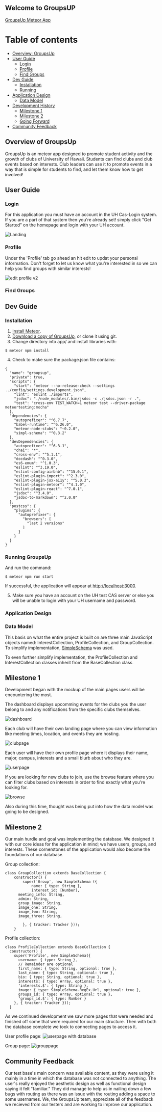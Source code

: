 ## Welcome to GroupsUP

<a href="http://groupsup.meteorapp.com/"><i class="large github icon"></i>GroupsUp Meteor App</a>

# Table of contents

* [Overview: GroupsUp](#overview-of-groupsup)
* [User Guide](#user-guide)
  * [Login](#login)
  * [Profile](#profile)
  * [Find Groups](#find-groups)
* [Dev Guide](#dev-guide)
  * [Installation](#installation)
  * [Running](#running-groupsup)
* [Application Design](#application-design)
  * [Data Model](#data-model)
* [Development History](#development-history)
  * [Milestone 1](#milestone-1)
  * [Milestone 2](#milestone-2)
  * [Going Forward](#milestone-3)
* [Community Feedback](#community-feedback)  

## Overview of GroupsUp

GroupsUp is an meteor app designed to promote student activity and the growth of clubs of University of Hawaii. Students can find clubs and club events based on interests. Club leaders can use it to promote events in a way that is simple for students to find, and let them know how to get involved! 

## User Guide

### Login
For this application you must have an account in the UH Cas-Login system. If you are a part of that system then you're already set! simply click "Get Started" on the homepage and login with your UH account.

![Landing](Landing_v1.0.png)

### Profile
Under the 'Profile' tab go ahead an hit edit to updat your personal information. Don't forget to let us know what you're interested in so we can help you find groups with similar interests!

![edit profile v2](/Edit-Profile_v2.0.png)

### Find Groups



## Dev Guide

### Installation

1. [Install Meteor](https://www.meteor.com/install).
2. [Download a copy of GroupsUp](https://github.com/groupsup/groupsup/archive/master.zip), or clone it using git.
3. Change directory into app/ and install libraries with:

```
$ meteor npm install
```

4. Check to make sure the package.json file contains:
```
{
  "name": "groupsup",
  "private": true,
  "scripts": {
    "start": "meteor --no-release-check --settings ../config/settings.development.json",
    "lint": "eslint ./imports",
    "jsdoc": "./node_modules/.bin/jsdoc -c ./jsdoc.json -r .",
    "test": "cross-env TEST_WATCH=1 meteor test --driver-package meteortesting:mocha"
  },
  "dependencies": {
    "autoprefixer": "^6.7.7",
    "babel-runtime": "^6.26.0",
    "meteor-node-stubs": "~0.2.0",
    "simpl-schema": "^0.3.2"
  },
  "devDependencies": {
    "autoprefixer": "^6.3.1",
    "chai": "*",
    "cross-env": "^5.1.1",
    "docdash": "^0.3.0",
    "es6-enum": "^1.0.3",
    "eslint": "^3.19.0",
    "eslint-config-airbnb": "^15.0.1",
    "eslint-plugin-import": "^2.3.0",
    "eslint-plugin-jsx-a11y": "^5.0.3",
    "eslint-plugin-meteor": "^4.1.0",
    "eslint-plugin-react": "^7.0.1",
    "jsdoc": "^3.4.0",
    "jsdoc-to-markdown": "^2.0.0"
  },
  "postcss": {
    "plugins": {
      "autoprefixer": {
        "browsers": [
          "last 2 versions"
        ]
      }
    }
  }
}
```
### Running GroupsUp

And run the command:

```
$ meteor npm run start
```

If successful, the application will appear at [http://localhost:3000](http://localhost:3000).

5. Make sure you have an account on the UH test CAS server or else you will be unable to login with your UH username and password.

### Application Design

### Data Model

This basis on what the entire project is built on are three main JavaScript objects named: InterestCollection, ProfileCollection, and GroupCollection. To simplify implementation, [SimpleSchema](https://github.com/aldeed/meteor-simple-schema) was used. 

To even further simplify implementation, the ProfileCollection and InterestCollection classes inherit from the BaseCollection class.

## Milestone 1

Development began with the mockup of the main pages users will be encountering the most.

The dashboard displays upcomming events for the clubs you the user belong to and any notifications from the specific clubs themselves. 

![dashboard](/Dashboard_v1.0.png)

Each club will have their own landing page where you can view information like meeting times, location, and events they are hosting.

![clubpage](https://user-images.githubusercontent.com/22554003/32635510-bcd2d54c-c554-11e7-8137-18fdb0115d30.png)

Each user will have their own profile page where it displays their name, major, campus, interests and a small blurb about who they are.

![userpage](/Edit-Profile_v1.0.png)

If you are looking for new clubs to join, use the browse feature where you can filter clubs based on interests in order to find exactly what you're looking for.

![browse](https://user-images.githubusercontent.com/22554003/32635478-9ef7a228-c554-11e7-9984-37f0f2b220dd.png)

Also during this time, thought was being put into how the data model was going to be designed.

## Milestone 2

Our main hurdle and goal was implementing the database. We designed it with our core ideas for the application in mind; we have users, groups, and interests. These cornerstones of the application would also become the foundations of our database.

Group collection:
```
class GroupCollection extends BaseCollection {
	constructor() {
		super('Group', new SimpleSchema ({
			name: { type: String },
			interest_id: [Number],
      meeting_info: String,
      admin: String,
      group_image: String,
      image_one: String,
      image_two: String,
      image_three: String,

		}, { tracker: Tracker }));
	}
```

Profile collection:
```
class ProfileCollection extends BaseCollection {
  constructor() {
    super('Profile', new SimpleSchema({
      username: { type: String },
      // Remainder are optional
      first_name: { type: String, optional: true },
      last_name: { type: String, optional: true },
      bio: { type: String, optional: true },
      interests: { type: Array, optional: true },
      'interests.$': { type: String }, 
      image: { type: SimpleSchema.RegEx.Url, optional: true },
      groups_id: { type: Array, optional: true },
      'groups_id.$': { type: Number }
    }, { tracker: Tracker }));
  }
```

As we continued development we saw more pages that were needed and finished off some that were required for our main structure. Then with both the database complete we took to connecting pages to access it.

User profile page:
![userpage with database](/database-profile.png)

Group page:
![grouppage](/Group_v2.0.png)

## Community Feedback

Our test base's main concern was available content, as they were using it mainly in a time in which the database was not connected to anything. The user's really enjoyed the aesthetic design as well as functional design saying it felt "familiar." They did manage to help us in nailing down a few bugs with routing as there was an issue with the routing adding a space to some usernames. We, the GroupsUp team, appreciate all of the feedback we recieved from our testers and are working to improve our application.





